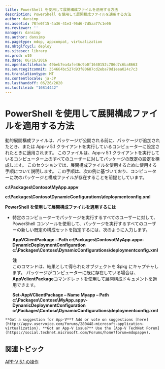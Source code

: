 ```yaml
---
title: PowerShell を使用して展開構成ファイルを適用する方法
description: PowerShell を使用して展開構成ファイルを適用する方法
author: dansimp
ms.assetid: 78fe0f15-4a36-41e3-96d6-7d5aa77c1e06
ms.reviewer: ''
manager: dansimp
ms.author: dansimp
ms.pagetype: mdop, appcompat, virtualization
ms.mktglfcycl: deploy
ms.sitesec: library
ms.prod: w10
ms.date: 06/16/2016
ms.openlocfilehash: 49beb7ea4afe46c9b0f1640152c786d7c6ba8663
ms.sourcegitcommit: 354664bc527d93f80687cd2eba70d1eea024c7c3
ms.translationtype: MT
ms.contentlocale: ja-JP
ms.lasthandoff: 06/26/2020
ms.locfileid: "10814442"
---
```

# PowerShell を使用して展開構成ファイルを適用する方法


動的展開構成ファイルは、パッケージが公開される前に、パッケージが追加されたとき、または App-v 5.1 クライアントを実行しているコンピューターに設定されたときに適用されます。 このファイルは、App-v 5.1 クライアントを実行しているコンピューター上のすべてのユーザーに対してパッケージの既定の設定を構成します。 このセクションでは、展開構成ファイルを使用するために使用する手順について説明します。 この手順は、次の例に基づいており、コンピューターに次のパッケージと構成ファイルが存在することを前提としています。

**c:\\Packages\\Contoso\\MyApp.appv**

**c:\\Packages\\Contoso\\DynamicConfigurations\\deploymentconfig.xml**

**PowerShell を使用して展開構成ファイルを適用するには**

-   特定のコンピューターでパッケージを実行するすべてのユーザーに対して、PowerShell コンソールを使用して、パッケージを実行するすべてのユーザーの新しい既定の構成セットを指定するには、次のように入力します。

    **AppVClientPackage – Path c:\\Packages\\Contoso\\MyApp.appv-DynamicDeploymentConfiguration c:\\Packages\\Contoso\\DynamicConfigurations\\deploymentconfig.xml**

    **注**  
    このコマンドは、結果として得られたオブジェクトを $pkg にキャプチャします。 パッケージがコンピューターに既に存在している場合は、 **AppVclientPackage**コマンドレットを使用して展開構成ドキュメントを適用できます。

    **Set-AppVClientPackage – Name Myapp – Path c:\\Packages\\Contoso\\MyApp.appv-DynamicDeploymentConfiguration c:\\Packages\\Contoso\\DynamicConfigurations\\deploymentconfig.xml**



~~~
**Got a suggestion for App-V**? Add or vote on suggestions [here](http://appv.uservoice.com/forums/280448-microsoft-application-virtualization). **Got an App-V issue?** Use the [App-V TechNet Forum](https://social.technet.microsoft.com/Forums/home?forum=mdopappv).
~~~

## 関連トピック


[APP-V 5.1 の操作](operations-for-app-v-51.md)









